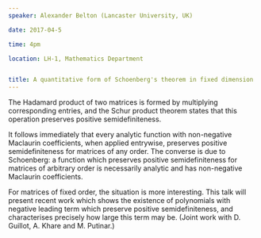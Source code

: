 ```yaml
---
speaker: Alexander Belton (Lancaster University, UK)

date: 2017-04-5

time: 4pm

location: LH-1, Mathematics Department


title: A quantitative form of Schoenberg's theorem in fixed dimension
---
```


The Hadamard product of two matrices is formed by multiplying
corresponding entries, and the Schur product theorem states that
this operation preserves positive semidefiniteness.

It follows immediately that every analytic function with non-negative
Maclaurin coefficients, when applied entrywise, preserves positive
semidefiniteness for matrices of any order. The converse is due to
Schoenberg: a function which preserves positive semidefiniteness for
matrices of arbitrary order is necessarily analytic and has non-negative
Maclaurin coefficients.

For matrices of fixed order, the situation is more interesting. This talk
will present recent work which shows the existence of polynomials with
negative leading term which preserve positive semidefiniteness, and
characterises precisely how large this term may be.
(Joint work with D. Guillot, A. Khare and M. Putinar.)

